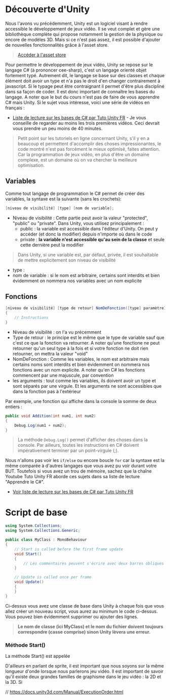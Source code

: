 # Découverte d'Unity

Nous l'avons vu précédemment, Unity est un logiciel visant à rendre accessible le développement de jeux vidéo. Il se veut complet et gère une bibliothèque complète qui propose notamment la gestion de la physique ou encore de modèles 3D. Mais si ce n'est pas assez, il est possible d'ajouter de nouvelles fonctionnalités grâce à l'asset store.
> [Accéder à l'asset store](https://assetstore.unity.com/)

Pour permettre le développement de jeux vidéo, Unity se repose sur le langage C# (à prononcer cee-sharp), c'est un langage orienté objet fortement typé. Autrement dit, le langage se base sur des classes et chaque élément doit avoir un type et n'a pas le droit d'en changer contrairement à javascript. Si le typage peut être contraignant il permet d'être plus discipliné dans sa façon de coder. Il est donc important de connaître les bases du langage. A noter que le but du cours n'est pas de faire de vous apprendre C# mais Unity. Si le sujet vous intéresse, voici une série de vidéos en français :
- [Liste de lecture sur les bases de C# par Tuto Unity FR](https://www.youtube.com/playlist?list=PLUWxWDlz8PYLKlr6F_fwCs02DH1g2hrgS) - Je vous conseille de regarder au moins les trois premières vidéos. Ceci devrait vous prendre un peu moins de 40 minutes.

> Petit point sur les tutoriels en ligne concernant Unity, s'il y en a beaucoup et permettent d'accomplir des choses impressionantes, le code montré n'est pas forcément le mieux optimisé, faites attention. Car la programmation de jeux vidéo, en plus d'être un domaine complexe, est un domaine où on va chercher la meilleure optimisation.

## Variables 
Comme tout langage de programmation le C# permet de créer des variables, la syntaxe est la suivante (sans les crochets):
```cs
[niveau de visibilité] [type] [nom de variable];
```
- Niveau de visibilité : Cette partie peut avoir la valeur "protected", "public" ou "private". Dans Unity, vous utilisez principalement :
    - public : la variable est accessible dans l'éditeur d'Unity. On peut y accéder (et donc la modifier) depuis n'importe où dans le code
    - private : **la variable n'est accessible qu'au sein de la classe** et seule cette dernière peut la modifier
> Dans Unity, si une variable est, par défaut, privée, il est souhaitable de mettre explicitement son niveau de visibilité
- type : 
- nom de variable : si le nom est arbitraire, certains sont interdits et bien évidemment on nommera nos variables avec un nom explicite

## Fonctions
```cs
[niveau de visibilité] [type de retour] NomDeFonction([type] paramètre1, [type] paramètre2)
{
    // Instructions
}
``` 
- Niveau de visibilité : on l'a vu précemment
- Type de retour : le principe est le même que le type de variable sauf que c'est ce que la fonction va retourner. A noter qu'une fonctione ne peut retourner qu'un seul type à la fois et si votre fonction ne doit rien retourner, on mettra la valeur "void"
- NomDeFonction : Comme les variables, le nom est arbitraire mais certains noms sont interdits et bien évidemment on nommera nos fonctions avec un nom explicite. A noter qu'en C# les fonctions commencent par une majuscule, par convention
- les arguments : tout comme les variables, ils doivent avoir un type et sont séparés par une virgule. Et les arguments ne sont accessibles que dans la fonction pas à l'extérieur

Par exemple, une fonction qui affiche dans la console la somme de deux entiers :
```cs
public void Addition(int num1, int num2)
{
    Debug.Log(num1 + num2);
}
``` 
> La méthode `Debug.Log()` permet d'afficher des choses dans la console. Par ailleurs, toutes les instructions en C# doivent impérativement terminer par un point-virgule (;).

Nous n'allons pas voir les `if/else` ou encore boucle `for` car la syntaxe est la même comparée à d'autres langages que vous avez pu voir durant votre BUT. Toutefois si vous avez un trou de mémoire, sachez que la chaîne Youtube Tuto Unity FR aborde ces sujets dans sa liste de lecture "Apprendre le C#".
- [Voir liste de lecture sur les bases de C# par Tuto Unity FR](https://www.youtube.com/playlist?list=PLUWxWDlz8PYLKlr6F_fwCs02DH1g2hrgS) 

# Script de base

```cs
using System.Collections;
using System.Collections.Generic;

public class MyClass : MonoBehaviour
{
    // Start is called before the first frame update
    void Start()
    {
        // Les commentaires peuvent s'écrire avec deux barres obliques devant (//) ou entre /* Mon commentaire */. Ceci permet de faire des commentaires sur plusieurs lignes
    }

    // Update is called once per frame
    void Update()
    {
    }
}
```
Ci-dessus vous avez une classe de base dans Unity à chaque fois que vous allez créer un nouveau script, vous aurez au minimum le code ci-dessus. Vous pouvez bien évidemment supprimer ou ajouter des lignes.
> **Le nom de classe (ici MyClass) et le nom du fichier doivent toujours correspondre (casse comprise) sinon Unity lèvera une erreur.**

### Méthode Start()
La méthode Start() est appelée

D'ailleurs en parlant de sprite, il est important que nous soyons sur la même longueur d'onde lorsque nous parlerons jeu vidéo. Il est important de savoir qu'il existe deux grandes familles de graphisme dans le jeu vidéo : la 2D et la 3D. Si 

// https://docs.unity3d.com/Manual/ExecutionOrder.html